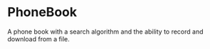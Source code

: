 # PhoneBook
A phone book with a search algorithm and the ability to record and download from a file.
